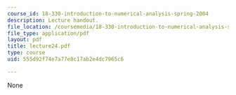 ```yaml
---
course_id: 18-330-introduction-to-numerical-analysis-spring-2004
description: Lecture handout.
file_location: /coursemedia/18-330-introduction-to-numerical-analysis-spring-2004/555d92f74e7a77e8c17ab2e4dc7965c6_lecture24.pdf
file_type: application/pdf
layout: pdf
title: lecture24.pdf
type: course
uid: 555d92f74e7a77e8c17ab2e4dc7965c6

---
```

None